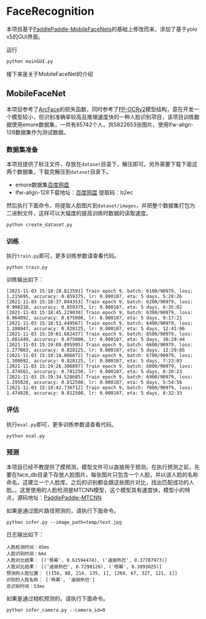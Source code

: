 # FaceRecognition

本项目基于[PaddlePaddle-MobileFaceNets](https://github.com/yeyupiaoling/PaddlePaddle-MobileFaceNets)的基础上修改而来，添加了基于yolo v5的GUI界面。

运行

```python
python mainGUI.py
```

接下来是关于MobileFaceNet的介绍

## MobileFaceNet

本项目参考了[ArcFace](https://arxiv.org/abs/1801.07698)的损失函数，同时参考了[PP-OCRv2](https://arxiv.org/abs/2109.03144)模型结构，意在开发一个模型较小，但识别准确率较高且推理速度快的一种人脸识别项目，该项目训练数据使用emore数据集，一共有85742个人，共5822653张图片，使用lfw-align-128数据集作为测试数据。

### 数据集准备
本项目提供了标注文件，存放在`dataset`目录下，解压即可。另外需要下载下面这两个数据集，下载完解压到`dataset`目录下。
 - emore数据集[百度网盘](https://pan.baidu.com/s/1eXohwNBHbbKXh5KHyItVhQ)
 - lfw-align-128下载地址：[百度网盘](https://pan.baidu.com/s/1tFEX0yjUq3srop378Z1WMA) 提取码：b2ec

然后执行下面命令，将提取人脸图片到`dataset/images`，并把整个数据集打包为二进制文件，这样可以大幅度的提高训练时数据的读取速度。
```shell
python create_dataset.py
```

### 训练

执行`train.py`即可，更多训练参数请查看代码。
```shell
python train.py
```

训练输出如下：
```
[2021-11-03 15:18:28.813591] Train epoch 9, batch: 6100/90979, loss: 1.215695, accuracy: 0.859375, lr: 0.000107, eta: 5 days, 5:28:26
[2021-11-03 15:18:37.044353] Train epoch 9, batch: 6200/90979, loss: 0.908210, accuracy: 0.859375, lr: 0.000107, eta: 5 days, 6:35:02
[2021-11-03 15:18:45.229030] Train epoch 9, batch: 6300/90979, loss: 0.964092, accuracy: 0.875000, lr: 0.000107, eta: 5 days, 9:17:21
[2021-11-03 15:18:53.449567] Train epoch 9, batch: 6400/90979, loss: 1.208947, accuracy: 0.828125, lr: 0.000107, eta: 5 days, 12:41:06
[2021-11-03 15:19:01.682437] Train epoch 9, batch: 6500/90979, loss: 1.081449, accuracy: 0.875000, lr: 0.000107, eta: 5 days, 10:29:44
[2021-11-03 15:19:09.895995] Train epoch 9, batch: 6600/90979, loss: 1.277803, accuracy: 0.828125, lr: 0.000107, eta: 5 days, 12:29:05
[2021-11-03 15:19:18.086872] Train epoch 9, batch: 6700/90979, loss: 1.308692, accuracy: 0.828125, lr: 0.000107, eta: 5 days, 7:23:03
[2021-11-03 15:19:26.306897] Train epoch 9, batch: 6800/90979, loss: 1.474561, accuracy: 0.781250, lr: 0.000107, eta: 5 days, 8:20:23
[2021-11-03 15:19:34.528685] Train epoch 9, batch: 6900/90979, loss: 1.295028, accuracy: 0.812500, lr: 0.000107, eta: 5 days, 5:54:56
[2021-11-03 15:19:42.736712] Train epoch 9, batch: 7000/90979, loss: 1.474828, accuracy: 0.812500, lr: 0.000107, eta: 5 days, 8:32:33
```


### 评估

执行`eval.py`即可，更多训练参数请查看代码。
```shell
python eval.py
```

### 预测

本项目已经不教提供了模预测，模型文件可以直接用于预测。在执行预测之前，先要在face_db目录下存放人脸图片，每张图片只包含一个人脸，并以该人脸的名称命名，这建立一个人脸库。之后的识别都会跟这些图片对比，找出匹配成功的人脸。。这里使用的人脸检测是MTCNN模型，这个模型具有速度快，模型小的特点，源码地址：[PaddlePaddle-MTCNN](https://github.com/yeyupiaoling/PaddlePaddle-MTCNN)

如果是通过图片路径预测的，请执行下面命令。
```shell
python infer.py --image_path=temp/test.jpg
```
日志输出如下：
```
人脸检测时间：45ms
人脸识别时间：6ms
人脸对比结果： [('杨幂', 0.61594474), ('迪丽热巴', 0.37707973)]
人脸对比结果： [('迪丽热巴', 0.7290128), ('杨幂', 0.3993025)]
预测的人脸位置： [[156, 80, 214, 135, 1], [269, 67, 327, 121, 1]]
识别的人脸名称： ['杨幂', '迪丽热巴']
总识别时间：53ms
```
如果是通过相机预测的，请执行下面命令。
```shell
python infer_camera.py --camera_id=0
```